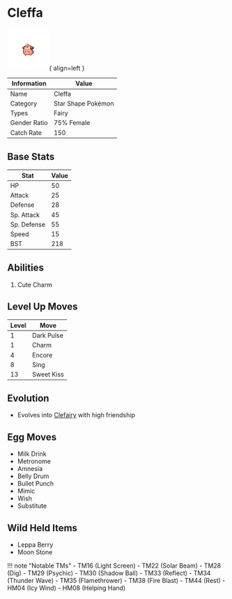 # Cleffa

![Cleffa](../images/pokemon/173.png){ align=left }

| Information | Value |
|------------|--------|
| Name | Cleffa |
| Category | Star Shape Pokémon |
| Types | Fairy |
| Gender Ratio | 75% Female |
| Catch Rate | 150 |

## Base Stats

| Stat | Value |
|------|-------|
| HP | 50 |
| Attack | 25 |
| Defense | 28 |
| Sp. Attack | 45 |
| Sp. Defense | 55 |
| Speed | 15 |
| BST | 218 |

## Abilities
1. Cute Charm

## Level Up Moves
| Level | Move |
|-------|------|
| 1 | Dark Pulse |
| 1 | Charm |
| 4 | Encore |
| 8 | Sing |
| 13 | Sweet Kiss |

## Evolution
- Evolves into [Clefairy](035-clefairy.md) with high friendship

## Egg Moves
- Milk Drink
- Metronome
- Amnesia
- Belly Drum
- Bullet Punch
- Mimic
- Wish
- Substitute

## Wild Held Items
- Leppa Berry
- Moon Stone

!!! note "Notable TMs"
    - TM16 (Light Screen)
    - TM22 (Solar Beam)
    - TM28 (Dig)
    - TM29 (Psychic)
    - TM30 (Shadow Ball)
    - TM33 (Reflect)
    - TM34 (Thunder Wave)
    - TM35 (Flamethrower)
    - TM38 (Fire Blast)
    - TM44 (Rest)
    - HM04 (Icy Wind)
    - HM08 (Helping Hand)
